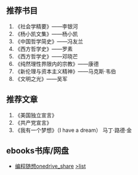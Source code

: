 ## 推荐书目 

1. 《社会学精要》——李银河
2. 《杨小凯文集》——杨小凯
3. 《中国哲学简史》——冯友兰
4. 《西方哲学史》——罗素
4. 《西方哲学史》——邓晓芒
5. 《纯然理性界限内的宗教》——康德
5. 《新伦理与资本主义精神》——马克斯·韦伯
6. 《文明之光》——吴军

## 推荐文章

1. 《美国独立宣言》
2. 《共产党宣言》
3. 《我有一个梦想》（I have a dream） 马丁·路德·金

## ebooks书库/网盘

- [编程随想onedrive_share](https://onedrive.live.com/?id=F5B0090663FEEADA%21742&cid=F5B0090663FEEADA) [>list](https://github.com/programthink/books)
